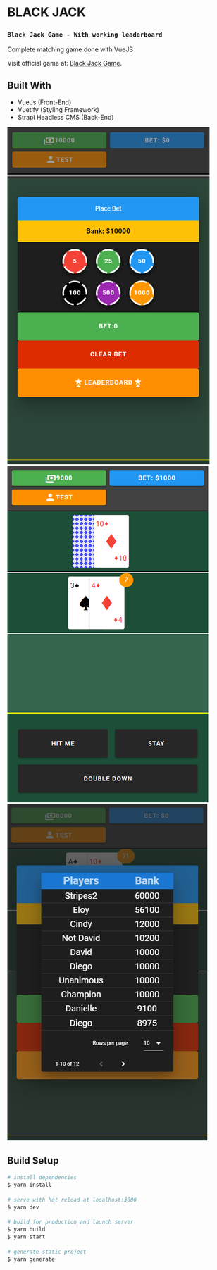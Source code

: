 # BLACK JACK


### `Black Jack Game - With working leaderboard`

Complete matching game done with VueJS

Visit official game at: [Black Jack Game](https://jaimegonzalezjr.com/games/blackjack/).


## Built With
* VueJs (Front-End)
* Vuetify (Styling Framework)
* Strapi Headless CMS (Back-End)

![Screenshot](https://github.com/lnsflive/BlackJack/blob/master/static/img/ss1.png)
![Screenshot](https://github.com/lnsflive/BlackJack/blob/master/static/img/ss2.png)
![Screenshot](https://github.com/lnsflive/BlackJack/blob/master/static/img/ss3.png)



## Build Setup

```bash
# install dependencies
$ yarn install

# serve with hot reload at localhost:3000
$ yarn dev

# build for production and launch server
$ yarn build
$ yarn start

# generate static project
$ yarn generate
```